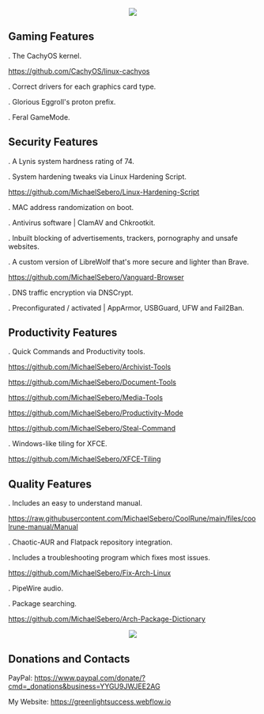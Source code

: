 <p align="center">
	<img src="https://i.postimg.cc/VLTRqVvW/logo.png" />
                                                                                                                                      	
## Gaming Features
	
. The CachyOS kernel.

https://github.com/CachyOS/linux-cachyos

. Correct drivers for each graphics card type.
	
. Glorious Eggroll's proton prefix.
	
. Feral GameMode.

## Security Features 
	
. A Lynis system hardness rating of 74.
	
. System hardening tweaks via Linux Hardening Script.
	
https://github.com/MichaelSebero/Linux-Hardening-Script
	
. MAC address randomization on boot.
	
. Antivirus software | ClamAV and Chkrootkit.
	
. Inbuilt blocking of advertisements, trackers, pornography and unsafe websites.
	
. A custom version of LibreWolf that's more secure and lighter than Brave.
	
https://github.com/MichaelSebero/Vanguard-Browser
	
. DNS traffic encryption via DNSCrypt.
	
. Preconfigurated / activated | AppArmor, USBGuard, UFW and Fail2Ban.
		
## Productivity Features
	
. Quick Commands and Productivity tools.
	
https://github.com/MichaelSebero/Archivist-Tools
	
https://github.com/MichaelSebero/Document-Tools
	
https://github.com/MichaelSebero/Media-Tools
	
https://github.com/MichaelSebero/Productivity-Mode
	
https://github.com/MichaelSebero/Steal-Command
	
. Windows-like tiling for XFCE.
	
https://github.com/MichaelSebero/XFCE-Tiling

## Quality Features
	
. Includes an easy to understand manual.
	
https://raw.githubusercontent.com/MichaelSebero/CoolRune/main/files/coolrune-manual/Manual
	
. Chaotic-AUR and Flatpack repository integration.
	
. Includes a troubleshooting program which fixes most issues.
	
https://github.com/MichaelSebero/Fix-Arch-Linux
	
. PipeWire audio.
	
. Package searching.
	
https://github.com/MichaelSebero/Arch-Package-Dictionary
	
<p align="center">
	<img src="https://i.postimg.cc/C53HDLTZ/ksnip-20240224-100057.png" />

## Donations and Contacts
PayPal: https://www.paypal.com/donate/?cmd=_donations&business=YYGU9JWJEE2AG

My Website: https://greenlightsuccess.webflow.io

